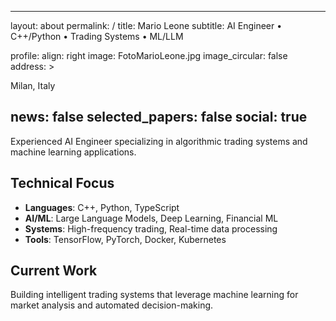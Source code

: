 ----
layout: about
permalink: /
title: Mario Leone
subtitle: AI Engineer • C++/Python • Trading Systems • ML/LLM

profile:
  align: right
  image: FotoMarioLeone.jpg
  image_circular: false
  address: >
    <p>Milan, Italy</p>

news: false
selected_papers: false
social: true
---

Experienced AI Engineer specializing in algorithmic trading systems and machine learning applications. 

## Technical Focus
- **Languages**: C++, Python, TypeScript
- **AI/ML**: Large Language Models, Deep Learning, Financial ML
- **Systems**: High-frequency trading, Real-time data processing
- **Tools**: TensorFlow, PyTorch, Docker, Kubernetes

## Current Work
Building intelligent trading systems that leverage machine learning for market analysis and automated decision-making.
